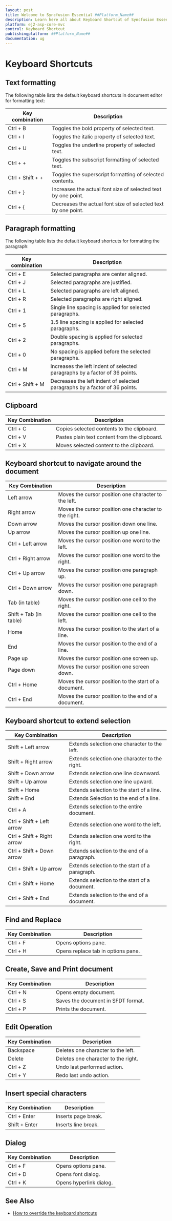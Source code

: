 ```yaml
---
layout: post
title: Welcome to Syncfusion Essential ##Platform_Name##
description: Learn here all about Keyboard Shortcut of Syncfusion Essential ##Platform_Name## widgets based on HTML5 and jQuery.
platform: ej2-asp-core-mvc
control: Keyboard Shortcut
publishingplatform: ##Platform_Name##
documentation: ug
---
```



# Keyboard Shortcuts

## Text formatting

The following table lists the default keyboard shortcuts in document editor for formatting text:

| Key combination | Description |
|-----------------|-------------|
|Ctrl + B  |Toggles the bold property of selected text.|
|Ctrl + I | Toggles the italic property of selected text.|
|Ctrl + U | Toggles the underline property of selected text.|
|Ctrl + + | Toggles the subscript formatting of selected text.|
|Ctrl + Shift + + | Toggles the superscript formatting of selected contents.|
| Ctrl + } | Increases the actual font size of selected text by one point.|
| Ctrl + { | Decreases the actual font size of selected text by one point.|

## Paragraph formatting

The following table lists the default keyboard shortcuts for formatting the paragraph:

| Key combination | Description |
|-----------------|-------------|
|Ctrl + E | Selected paragraphs are center aligned.|
|Ctrl + J |Selected paragraphs are justified.|
|Ctrl + L | Selected paragraphs are left aligned.|
|Ctrl + R | Selected paragraphs are right aligned.|
|Ctrl + 1 | Single line spacing is applied for selected paragraphs.|
|Ctrl + 5 | 1.5 line spacing is applied for selected paragraphs.|
|Ctrl + 2 | Double spacing is applied for selected paragraphs.|
|Ctrl + 0 | No spacing is applied before the selected paragraphs.|
|Ctrl + M | Increases the left indent of selected paragraphs by a factor of 36 points.|
|Ctrl + Shift + M | Decreases the left indent of selected paragraphs by a factor of 36 points.|

## Clipboard

|Key Combination| Description |
|---------------|-------------|
|Ctrl + C | Copies selected contents to the clipboard.|
|Ctrl + V | Pastes plain text content from the clipboard.|
|Ctrl + X | Moves selected content to the clipboard.|

## Keyboard shortcut to navigate around the document

|Key Combination| Description |
|---------------|-------------|
|Left arrow| Moves the cursor position one character to the left.|
|Right arrow| Moves the cursor position one character to the right.|
|Down arrow| Moves the cursor position down one line.|
|Up arrow| Moves the cursor position up one line.|
|Ctrl + Left arrow| Moves the cursor position one word to the left.|
|Ctrl + Right arrow| Moves the cursor position one word to the right.|
|Ctrl + Up arrow| Moves the cursor position one paragraph up.|
|Ctrl + Down arrow| Moves the cursor position one paragraph down.|
|Tab (in table)| Moves the cursor position one cell to the right.|
|Shift + Tab (in table)| Moves the cursor position one cell to the left.|
|Home| Moves the cursor position to the start of a line.|
|End| Moves the cursor position to the end of a line.|
|Page up| Moves the cursor position one screen up.|
|Page down| Moves the cursor position one screen down.|
|Ctrl + Home| Moves the cursor position to the start of a document.|
|Ctrl + End| Moves the cursor position to the end of a document.|

## Keyboard shortcut to extend selection

|Key Combination| Description|
|---------------|------------|
|Shift + Left arrow| Extends selection one character to the left.|
|Shift + Right arrow| Extends selection one character to the right.|
|Shift + Down arrow| Extends selection one line downward.|
|Shift + Up arrow| Extends selection one line upward.|
|Shift + Home| Extends selection to the start of a line.|
|Shift + End| Extends Selection to the end of a line.|
|Ctrl + A| Extends selection to the entire document.|
|Ctrl + Shift + Left arrow| Extends selection one word to the left.|
|Ctrl + Shift + Right arrow| Extends selection one word to the right.|
|Ctrl + Shift + Down arrow| Extends selection to the end of a paragraph.|
|Ctrl + Shift + Up arrow| Extends selection to the start of a paragraph.|
|Ctrl + Shift + Home| Extends selection to the start of a document.|
|Ctrl + Shift + End| Extends selection to the end of a document.|

## Find and Replace

|Key Combination|Description|
|---------------|-----------|
|Ctrl + F| Opens options pane.|
|Ctrl + H| Opens replace tab in options pane.|

## Create, Save and Print document

|Key Combination|Description|
|---------------|-----------|
|Ctrl + N| Opens empty document.|
|Ctrl + S| Saves the document in SFDT format.|
|Ctrl + P| Prints the document.|

## Edit Operation

|Key Combination|Description|
|---------------|-----------|
|Backspace | Deletes one character to the left.|
|Delete | Deletes one character to the right.|
|Ctrl + Z | Undo last performed action.|
|Ctrl + Y | Redo last undo action.|

## Insert special characters

|Key Combination|Description|
|---------------|-----------|
|Ctrl + Enter | Inserts page break.|
|Shift + Enter | Inserts line break.|

## Dialog

|Key Combination|Description|
|---------------|-----------|
|Ctrl + F| Opens options pane.|
|Ctrl + D| Opens font dialog.|
|Ctrl + K| Opens hyperlink dialog.|

## See Also

* [How to override the keyboard shortcuts](../../document-editor/how-to)

